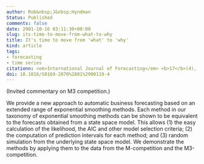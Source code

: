 ```yaml
---
author: Rob&nbsp;J&nbsp;Hyndman
Status: Published
comments: false
date: 2001-10-16 03:11:30+00:00
slug: its-time-to-move-from-what-to-why
title: It's time to move from 'what' to 'why'
kind: article
tags:
- forecasting
- time series
citationn: <em>International Journal of Forecasting</em> <b>17</b>(4), 567-570
doi: 10.1016/S0169-2070%2801%2900119-4
---
```




(Invited commentary on M3 competition.)

We provide a new approach to automatic business forecasting based on an extended range of exponential smoothing methods. Each method in our taxonomy of exponential smoothing methods can be shown to be equivalent to the forecasts obtained from a state space model. This allows (1) the easy calculation of the likelihood, the AIC and other model selection criteria; (2) the computation of prediction intervals for each method; and (3) random simulation from the underlying state space model. We demonstrate the methods by applying them to the data from the M-competition and the M3-competition.

